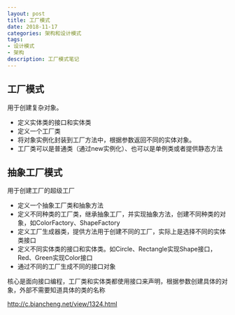 ```yaml
---
layout: post
title: 工厂模式
date: 2018-11-17
categories: 架构和设计模式
tags: 
- 设计模式
- 架构
description: 工厂模式笔记
---
```


## 工厂模式

用于创建复杂对象。

* 定义实体类的接口和实体类
* 定义一个工厂类
* 将对象实例化封装到工厂方法中，根据参数返回不同的实体对象。
* 工厂类可以是普通类（通过new实例化）、也可以是单例类或者提供静态方法

## 抽象工厂模式

用于创建工厂的超级工厂

* 定义一个抽象工厂类和抽象方法
* 定义不同种类的工厂类，继承抽象工厂，并实现抽象方法，创建不同种类的对象，如ColorFactory、ShapeFactory
* 定义工厂生成器类，提供方法用于创建不同的工厂，实际上是选择不同的实体类接口
* 定义不同实体类的接口和实体类。如Circle、Rectangle实现Shape接口，Red、Green实现Color接口
* 通过不同的工厂生成不同的接口对象

核心是面向接口编程，工厂类和实体类都使用接口来声明，根据参数创建具体的对象，外部不需要知道具体的类的名称

http://c.biancheng.net/view/1324.html